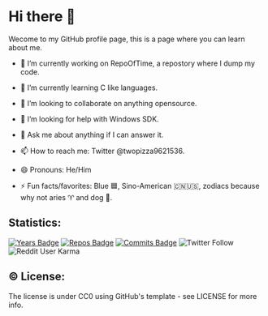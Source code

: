 # Hi there 👋

Wecome to my GitHub profile page, this is a page where you can learn about me.

- 🔭 I’m currently working on RepoOfTime, a repostory where I dump my code.

- 🌱 I’m currently learning C like languages.

- 👯 I’m looking to collaborate on anything opensource.

- 🤔 I’m looking for help with Windows SDK.

- 💬 Ask me about anything if I can answer it.

- 📫 How to reach me: Twitter @twopizza9621536.

- 😄 Pronouns: He/Him

- ⚡ Fun facts/favorites: Blue :blue_square:, Sino-American :cn::us:, zodiacs because why not aries :aries: and dog :dog:.

## Statistics:

[![Years Badge](https://badges.pufler.dev/years/TwoPizza9621536)](https://badges.pufler.dev)
[![Repos Badge](https://badges.pufler.dev/repos/TwoPizza9621536)](https://badges.pufler.dev)
[![Commits Badge](https://badges.pufler.dev/commits/monthly/TwoPizza9621536)](https://badges.pufler.dev)
![Twitter Follow](https://img.shields.io/twitter/follow/Twopizza9621536?style=social)
![Reddit User Karma](https://img.shields.io/reddit/user-karma/combined/twopizza9621536?style=social)



## :copyright: License:

The license is under CC0 using GitHub's template - see LICENSE for more info.

<!--
**TwoPizza9621536/TwoPizza9621536** is a ✨ _special_ ✨ repository because its `README.md` (this file) appears on your GitHub profile.

Here are some ideas to get you started:

- 🔭 I’m currently working on ...
- 🌱 I’m currently learning ...
- 👯 I’m looking to collaborate on ...
- 🤔 I’m looking for help with ...
- 💬 Ask me about ...
- 📫 How to reach me: ...
- 😄 Pronouns: ...
- ⚡ Fun fact: ...
-->
